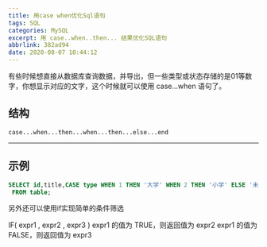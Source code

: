 ```yaml
---
title: 用case when优化Sql语句
tags: SQL
categories: MySQL
excerpt: 用 case..when..then... 结果优化SQL语句
abbrlink: 382ad94
date: 2020-08-07 10:44:12
---
```

有些时候想直接从数据库查询数据，并导出，但一些类型或状态存储的是01等数字，你想显示对应的文字，这个时候就可以使用 case...when 语句了。
## 结构
```
case...when...then...when...then...else...end
```
************
## 示例
```sql
SELECT id,title,CASE type WHEN 1 THEN '大学' WHEN 2 THEN '小学' ELSE '未知' END as 学历
 FROM table;
```
另外还可以使用if实现简单的条件筛选

IF( expr1 , expr2 , expr3 )
expr1 的值为 TRUE，则返回值为 expr2
expr1 的值为 FALSE，则返回值为 expr3
